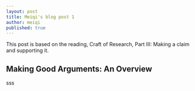 ```yaml
---
layout: post
title: Meiqi's blog post 1
author: meiqi
published: true
---
```


This post is based on the reading, Craft of Research, Part III: Making a claim and supporting it.

## Making Good Arguments: An Overview

sss
